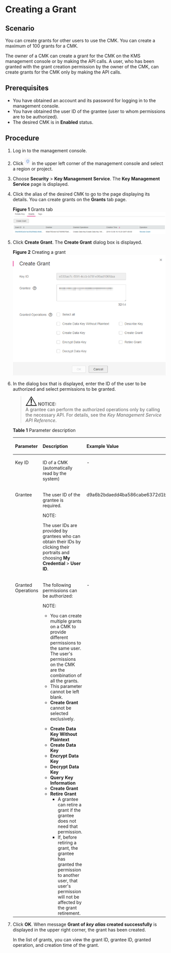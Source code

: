 # Creating a Grant<a name="kms_01_0029"></a>

## Scenario<a name="section24674565101656"></a>

You can create grants for other users to use the CMK. You can create a maximum of 100 grants for a CMK.

The owner of a CMK can create a grant for the CMK on the KMS management console or by making the API calls. A user, who has been granted with the grant creation permission by the owner of the CMK, can create grants for the CMK only by making the API calls.

## Prerequisites<a name="section358224101847"></a>

-   You have obtained an account and its password for logging in to the management console.
-   You have obtained the user ID of the grantee \(user to whom permissions are to be authorized\).
-   The desired CMK is in  **Enabled**  status.

## Procedure<a name="section679064101921"></a>

1.  Log in to the management console.
2.  Click  ![](figures/icon-region.png)  in the upper left corner of the management console and select a region or project.
3.  Choose  **Security**  \>  **Key Management Service**. The  **Key Management Service**  page is displayed.
4.  Click the alias of the desired CMK to go to the page displaying its details. You can create grants on the  **Grants**  tab page.

    **Figure  1**  Grants tab<a name="fig60093886153616"></a>  
    ![](figures/grants-tab.png "grants-tab")

5.  Click  **Create Grant**. The  **Create Grant**  dialog box is displayed.

    **Figure  2**  Creating a grant<a name="fig398977361785"></a>  
    ![](figures/creating-a-grant.png "creating-a-grant")

6.  In the dialog box that is displayed, enter the ID of the user to be authorized and select permissions to be granted.

    >![](public_sys-resources/icon-notice.gif) **NOTICE:**   
    >A grantee can perform the authorized operations only by calling the necessary API. For details, see the  _Key Management Service API Reference_.  

    **Table  1**  Parameter description

    <a name="table25612854105354"></a>
    <table><thead align="left"><tr id="row30007999105354"><th class="cellrowborder" valign="top" width="20.79%" id="mcps1.2.4.1.1"><p id="p65451019105354"><a name="p65451019105354"></a><a name="p65451019105354"></a><strong>Parameter</strong></p>
    </th>
    <th class="cellrowborder" valign="top" width="57.769999999999996%" id="mcps1.2.4.1.2"><p id="p67041161105354"><a name="p67041161105354"></a><a name="p67041161105354"></a><strong id="b842352706193336"><a name="b842352706193336"></a><a name="b842352706193336"></a>Description</strong></p>
    </th>
    <th class="cellrowborder" valign="top" width="21.44%" id="mcps1.2.4.1.3"><p id="p6529557818381"><a name="p6529557818381"></a><a name="p6529557818381"></a><strong id="b842352706191839"><a name="b842352706191839"></a><a name="b842352706191839"></a>Example Value</strong></p>
    </th>
    </tr>
    </thead>
    <tbody><tr id="row66499537105354"><td class="cellrowborder" valign="top" width="20.79%" headers="mcps1.2.4.1.1 "><p id="p17753435105354"><a name="p17753435105354"></a><a name="p17753435105354"></a>Key ID</p>
    </td>
    <td class="cellrowborder" valign="top" width="57.769999999999996%" headers="mcps1.2.4.1.2 "><p id="p28742121105354"><a name="p28742121105354"></a><a name="p28742121105354"></a>ID of a CMK (automatically read by the system)</p>
    </td>
    <td class="cellrowborder" valign="top" width="21.44%" headers="mcps1.2.4.1.3 "><p id="p5445043218381"><a name="p5445043218381"></a><a name="p5445043218381"></a>-</p>
    </td>
    </tr>
    <tr id="row57352501105354"><td class="cellrowborder" valign="top" width="20.79%" headers="mcps1.2.4.1.1 "><p id="p15041029105354"><a name="p15041029105354"></a><a name="p15041029105354"></a>Grantee</p>
    </td>
    <td class="cellrowborder" valign="top" width="57.769999999999996%" headers="mcps1.2.4.1.2 "><p id="p30977284105656"><a name="p30977284105656"></a><a name="p30977284105656"></a>The user ID of the grantee is required.</p>
    <div class="note" id="note60358307151159"><a name="note60358307151159"></a><a name="note60358307151159"></a><span class="notetitle"> NOTE: </span><div class="notebody"><p id="p5739729810481"><a name="p5739729810481"></a><a name="p5739729810481"></a>The user IDs are provided by grantees who can obtain their IDs by clicking their portraits and choosing <strong id="b842352706153032"><a name="b842352706153032"></a><a name="b842352706153032"></a>My Credential</strong> &gt; <strong id="b842352706153036"><a name="b842352706153036"></a><a name="b842352706153036"></a>User ID</strong>.</p>
    </div></div>
    </td>
    <td class="cellrowborder" valign="top" width="21.44%" headers="mcps1.2.4.1.3 "><p id="p4840887118381"><a name="p4840887118381"></a><a name="p4840887118381"></a>d9a6b2bdaedd4ba586cabe6372d1b312</p>
    </td>
    </tr>
    <tr id="row26165823105354"><td class="cellrowborder" valign="top" width="20.79%" headers="mcps1.2.4.1.1 "><p id="p39056879105354"><a name="p39056879105354"></a><a name="p39056879105354"></a>Granted Operations</p>
    </td>
    <td class="cellrowborder" valign="top" width="57.769999999999996%" headers="mcps1.2.4.1.2 "><p id="p16848805145830"><a name="p16848805145830"></a><a name="p16848805145830"></a>The following permissions can be authorized:</p>
    <div class="note" id="note62771120438"><a name="note62771120438"></a><a name="note62771120438"></a><span class="notetitle"> NOTE: </span><div class="notebody"><a name="ul11971183416718"></a><a name="ul11971183416718"></a><ul id="ul11971183416718"><li>You can create multiple grants on a CMK to provide different permissions to the same user. The user's permissions on the CMK are the combination of all the grants.</li><li>This parameter cannot be left blank.</li><li><strong id="b842352706111632"><a name="b842352706111632"></a><a name="b842352706111632"></a>Create Grant</strong> cannot be selected exclusively.</li></ul>
    </div></div>
    <a name="ul2209518113624"></a><a name="ul2209518113624"></a><ul id="ul2209518113624"><li><strong id="b842352706154510"><a name="b842352706154510"></a><a name="b842352706154510"></a>Create Data Key Without Plaintext</strong></li><li><strong id="b84235270615163"><a name="b84235270615163"></a><a name="b84235270615163"></a>Create Data Key</strong></li><li><strong id="b842352706151612"><a name="b842352706151612"></a><a name="b842352706151612"></a>Encrypt Data Key</strong></li><li><strong id="b842352706151616"><a name="b842352706151616"></a><a name="b842352706151616"></a>Decrypt Data Key</strong></li><li><strong id="b842352706151627"><a name="b842352706151627"></a><a name="b842352706151627"></a>Query Key Information</strong></li><li><strong id="b842352706151632"><a name="b842352706151632"></a><a name="b842352706151632"></a>Create Grant</strong></li><li><strong id="b842352706151544"><a name="b842352706151544"></a><a name="b842352706151544"></a>Retire Grant</strong><a name="ul168911571675"></a><a name="ul168911571675"></a><ul id="ul168911571675"><li>A grantee can retire a grant if the grantee does not need that permission.</li><li>If, before retiring a grant, the grantee has granted the permission to another user, that user's permission will not be affected by the grant retirement.</li></ul>
    </li></ul>
    </td>
    <td class="cellrowborder" valign="top" width="21.44%" headers="mcps1.2.4.1.3 "><p id="p2880447018381"><a name="p2880447018381"></a><a name="p2880447018381"></a>-</p>
    </td>
    </tr>
    </tbody>
    </table>

7.  Click  **OK**. When message  **Grant of  _key alias_  created successfully**  is displayed in the upper right corner, the grant has been created.

    In the list of grants, you can view the grant ID, grantee ID, granted operation, and creation time of the grant.


